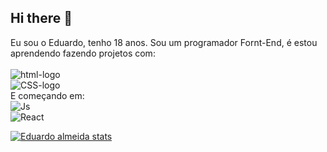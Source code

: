 ## Hi there 👋

Eu sou o Eduardo, tenho 18 anos. Sou um programador Fornt-End, é estou aprendendo fazendo projetos com:
<br/>
<br/>
<img src="https://img.shields.io/badge/HTML-239120?style=for-the-badge&logo=html5&logoColor=white" alt="html-logo"/>
<br/>
<img src="https://img.shields.io/badge/CSS-239120?&style=for-the-badge&logo=css3&logoColor=white" alt="CSS-logo"/>
<br/>
E começando em:
<br/>
<img src="https://img.shields.io/badge/JavaScript-323330?style=for-the-badge&logo=javascript&logoColor=F7DF1E" alt="Js"/>
<br/>
<img src="https://img.shields.io/badge/React-20232A?style=for-the-badge&logo=react&logoColor=61DAFB" alt="React"/>

[![Eduardo almeida stats](https://github-readme-stats.vercel.app/api?username=Eduardo-Almeida-J)](https://github.com/anuraghazra/github-readme-stats)
